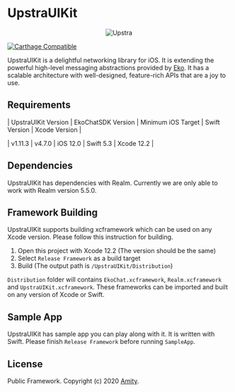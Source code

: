 
# UpstraUIKit

<p align="center" >
  <img src="https://uploads-ssl.webflow.com/5ee51b71187c830280662208/5eec9a674479b0e4de630ac2_upstra-logo.svg" alt="Upstra" title="UpstraSDK">
</p>

[![Carthage Compatible](https://img.shields.io/badge/Carthage-compatible-4BC51D.svg?style=flat)](https://github.com/Carthage/Carthage)

UpstraUIKit is a delightful networking library for iOS. It is extending the powerful high-level messaging abstractions provided by [Eko](https://www.ekoapp.com/). It has a scalable architecture with well-designed, feature-rich APIs that are a joy to use.

## Requirements

| UpstraUIKit Version | EkoChatSDK Version | Minimum iOS Target  | Swift Version | Xcode Version |

| v1.11.3 | v4.7.0 | iOS 12.0 | Swift 5.3 | Xcode 12.2 |

## Dependencies

UpstraUIKit has dependencies with Realm. Currently we are only able to work with Realm version 5.5.0.

## Framework Building

UpstraUIKit supports building xcframework which can be used on any Xcode version. Please follow this instruction for building.
1. Open this project with Xcode 12.2 (The version should be the same)
2. Select `Release Framework` as a build target
3. Build (The output path is `/UpstraUIKit/Distribution`)

`Distribution` folder will contains `EkoChat.xcframework`, `Realm.xcframework` and `UpstraUIKit.xcframework`. These frameworks can be imported and built on any version of Xcode or Swift.

## Sample App

UpstraUIKit has sample app you can play along with it. It is written with Swift. Please finish `Release Framework` before running `SampleApp`.

## License

Public Framework. Copyright (c) 2020 [Amity](https://ekoapp.com).

